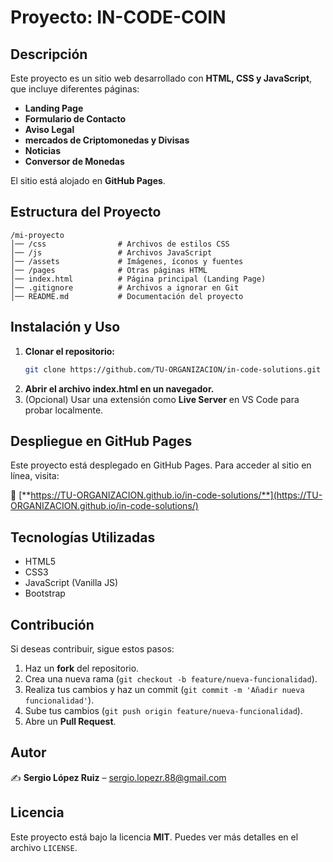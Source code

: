 # Proyecto: IN-CODE-COIN

## Descripción

Este proyecto es un sitio web desarrollado con **HTML, CSS y JavaScript**, que incluye diferentes páginas:

- **Landing Page**
- **Formulario de Contacto**
- **Aviso Legal**
- **mercados de Criptomonedas y Divisas**
- **Noticias**
- **Conversor de Monedas**

El sitio está alojado en **GitHub Pages**.

## Estructura del Proyecto

```
/mi-proyecto
│── /css                # Archivos de estilos CSS
│── /js                 # Archivos JavaScript
│── /assets             # Imágenes, íconos y fuentes
│── /pages              # Otras páginas HTML
│── index.html          # Página principal (Landing Page)
│── .gitignore          # Archivos a ignorar en Git
│── README.md           # Documentación del proyecto
```

## Instalación y Uso

1. **Clonar el repositorio:**
   ```sh
   git clone https://github.com/TU-ORGANIZACION/in-code-solutions.git
   ```
2. **Abrir el archivo **index.html** en un navegador.**
3. (Opcional) Usar una extensión como **Live Server** en VS Code para probar localmente.

## Despliegue en GitHub Pages

Este proyecto está desplegado en GitHub Pages. Para acceder al sitio en línea, visita:

🔗 [**https://TU-ORGANIZACION.github.io/in-code-solutions/**](https://TU-ORGANIZACION.github.io/in-code-solutions/)


## Tecnologías Utilizadas

- HTML5
- CSS3
- JavaScript (Vanilla JS)
- Bootstrap

## Contribución

Si deseas contribuir, sigue estos pasos:

1. Haz un **fork** del repositorio.
2. Crea una nueva rama (`git checkout -b feature/nueva-funcionalidad`).
3. Realiza tus cambios y haz un commit (`git commit -m 'Añadir nueva funcionalidad'`).
4. Sube tus cambios (`git push origin feature/nueva-funcionalidad`).
5. Abre un **Pull Request**.

## Autor

✍️ **Sergio López Ruiz** – sergio.lopezr.88@gmail.com

## Licencia

Este proyecto está bajo la licencia **MIT**. Puedes ver más detalles en el archivo `LICENSE`.

